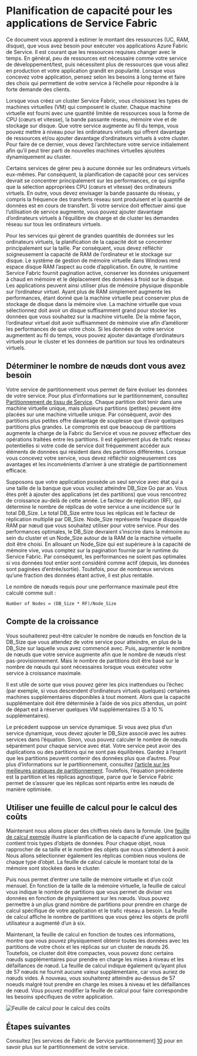 <properties
   pageTitle="Planification de capacité pour les applications de Service Fabric | Microsoft Azure"
   description="Décrit comment identifier le nombre de nœuds de calcul requise pour une application de Service Fabric"
   services="service-fabric"
   documentationCenter=".net"
   authors="mani-ramaswamy"
   manager="markfuss"
   editor=""/>

<tags
   ms.service="service-fabric"
   ms.devlang="dotnet"
   ms.topic="article"
   ms.tgt_pltfrm="NA"
   ms.workload="NA"
   ms.date="09/14/2016"
   ms.author="subramar"/>


# <a name="capacity-planning-for-service-fabric-applications"></a>Planification de capacité pour les applications de Service Fabric


Ce document vous apprend à estimer le montant des ressources (UC, RAM, disque), que vous avez besoin pour exécuter vos applications Azure Fabric de Service. Il est courant que les ressources requises changer avec le temps. En général, peu de ressources est nécessaire comme votre service de développement/test, puis nécessitent plus de ressources que vous allez en production et votre application grandit en popularité. Lorsque vous concevez votre application, pensez selon les besoins à long terme et faire des choix qui permettent de votre service à l’échelle pour répondre à la forte demande des clients.

 Lorsque vous créez un cluster Service Fabric, vous choisissez les types de machines virtuelles (VM) qui composent le cluster. Chaque machine virtuelle est fourni avec une quantité limitée de ressources sous la forme de CPU (cœurs et vitesse), la bande passante réseau, mémoire vive et de stockage sur disque. Que votre service augmente au fil du temps, vous pouvez mettre à niveau pour les ordinateurs virtuels qui offrent davantage de ressources et/ou ajouter davantage d’ordinateurs virtuels à votre cluster. Pour faire de ce dernier, vous devez l’architecture votre service initialement afin qu’il peut tirer parti de nouvelles machines virtuelles ajoutées dynamiquement au cluster.

Certains services de gérer peu à aucune donnée sur les ordinateurs virtuels eux-mêmes. Par conséquent, la planification de capacité pour ces services devrait se concentrer principalement sur les performances, ce qui signifie que la sélection appropriées CPU (cœurs et vitesse) des ordinateurs virtuels. En outre, vous devez envisager la bande passante du réseau, y compris la fréquence des transferts réseau sont produisent et la quantité de données est en cours de transfert. Si votre service doit effectuer ainsi que l’utilisation de service augmente, vous pouvez ajouter davantage d’ordinateurs virtuels à l’équilibre de charge et de cluster les demandes réseau sur tous les ordinateurs virtuels.

Pour les services qui gèrent de grandes quantités de données sur les ordinateurs virtuels, la planification de la capacité doit se concentrer principalement sur la taille. Par conséquent, vous devez réfléchir soigneusement la capacité de RAM de l’ordinateur et le stockage sur disque. Le système de gestion de mémoire virtuelle dans Windows rend espace disque RAM l’aspect au code d’application. En outre, le runtime Service Fabric fournit pagination active, conserver les données uniquement à chaud en mémoire et le déplacement des données à froid sur le disque. Les applications peuvent ainsi utiliser plus de mémoire physique disponible sur l’ordinateur virtuel. Ayant plus de RAM simplement augmente les performances, étant donné que la machine virtuelle peut conserver plus de stockage de disque dans la mémoire vive. La machine virtuelle que vous sélectionnez doit avoir un disque suffisamment grand pour stocker les données que vous souhaitez sur la machine virtuelle. De la même façon, l’ordinateur virtuel doit avoir suffisamment de mémoire vive afin d’améliorer les performances de que votre choix. Si les données de votre service augmentent au fil du temps, vous pouvez ajouter davantage d’ordinateurs virtuels pour le cluster et les données de partition sur tous les ordinateurs virtuels.

## <a name="determine-how-many-nodes-you-need"></a>Déterminer le nombre de nœuds dont vous avez besoin

Votre service de partitionnement vous permet de faire évoluer les données de votre service. Pour plus d’informations sur le partitionnement, consultez [Partitionnement de tissu de Service](service-fabric-concepts-partitioning.md). Chaque partition doit tenir dans une machine virtuelle unique, mais plusieurs partitions (petites) peuvent être placées sur une machine virtuelle unique. Par conséquent, avoir des partitions plus petites offre davantage de souplesse que d’avoir quelques partitions plus grandes. Le compromis est que beaucoup de partitions augmente la charge de la Fabric du Service et vous ne pouvez effectuer des opérations traitées entre les partitions. Il est également plus de trafic réseau potentielles si votre code de service doit fréquemment accéder aux éléments de données qui résident dans des partitions différentes. Lorsque vous concevez votre service, vous devez réfléchir soigneusement ces avantages et les inconvénients d’arriver à une stratégie de partitionnement efficace.

Supposons que votre application possède un seul service avec état qui a une taille de la banque que vous vouliez atteindre DB_Size Go par an. Vous êtes prêt à ajouter des applications (et des partitions) que vous rencontrez de croissance au-delà de cette année.  Le facteur de réplication (RF), qui détermine le nombre de réplicas de votre service a une incidence sur le total DB_Size. Le total DB_Size entre tous les réplicas est le facteur de réplication multiplié par DB_Size.  Node_Size représente l’espace disque/de RAM par nœud que vous souhaitez utiliser pour votre service. Pour des performances optimales, le DB_Size devraient s’inscrire dans la mémoire au sein du cluster et un Node_Size autour de la RAM de la machine virtuelle doit être choisi. En allouant un Node_Size qui est supérieure à la capacité de mémoire vive, vous comptez sur la pagination fournie par le runtime du Service Fabric. Par conséquent, les performances ne soient pas optimales si vos données tout entier sont considéré comme actif (depuis, les données sont paginées d’entrée/sortie). Toutefois, pour de nombreux services qu’une fraction des données étant active, il est plus rentable.

Le nombre de nœuds requis pour une performance maximale peut être calculé comme suit :

```
Number of Nodes = (DB_Size * RF)/Node_Size

```


## <a name="account-for-growth"></a>Compte de la croissance

Vous souhaiterez peut-être calculer le nombre de nœuds en fonction de la DB_Size que vous attendez de votre service pour atteindre, en plus de la DB_Size sur laquelle vous avez commencé avec. Puis, augmenter le nombre de nœuds que votre service augmente afin que le nombre de nœuds n’est pas-provisionnement. Mais le nombre de partitions doit être basé sur le nombre de nœuds qui sont nécessaires lorsque vous exécutez votre service à croissance maximale.

Il est utile de sorte que vous pouvez gérer les pics inattendues ou l’échec (par exemple, si vous descendent d’ordinateurs virtuels quelques) certaines machines supplémentaires disponibles à tout moment.  Alors que la capacité supplémentaire doit être déterminée à l’aide de vos pics attendus, un point de départ est à réserver quelques VM supplémentaires (5 à 10 % supplémentaires).

Le précédent suppose un service dynamique. Si vous avez plus d’un service dynamique, vous devez ajouter le DB_Size associé avec les autres services dans l’équation. Sinon, vous pouvez calculer le nombre de nœuds séparément pour chaque service avec état.  Votre service peut avoir des duplications ou des partitions qui ne sont pas équilibrées. Gardez à l’esprit que les partitions peuvent contenir des données plus que d’autres. Pour plus d’informations sur le partitionnement, consultez [l’article sur les meilleures pratiques de partitionnement](service-fabric-concepts-partitioning.md). Toutefois, l’équation précédente est la partition et les réplicas agnostique, parce que le Service Fabric permet de s’assurer que les réplicas sont répartis entre les nœuds de manière optimisée.


## <a name="use-a-spreadsheet-for-cost-calculation"></a>Utiliser une feuille de calcul pour le calcul des coûts

Maintenant nous allons placer des chiffres réels dans la formule. Une [feuille de calcul exemple](https://servicefabricsdkstorage.blob.core.windows.net/publicrelease/SF%20VM%20Cost%20calculator-NEW.xlsx) illustre la planification de la capacité d’une application qui contient trois types d’objets de données. Pour chaque objet, nous rapprocher de sa taille et le nombre des objets que nous s’attendent à avoir. Nous allons sélectionner également les réplicas combien nous voulons de chaque type d’objet. La feuille de calcul calcule le montant total de la mémoire sont stockées dans le cluster.

Puis nous permet d’entrer une taille de mémoire virtuelle et d’un coût mensuel. En fonction de la taille de la mémoire virtuelle, la feuille de calcul vous indique le nombre de partitions que vous permet de diviser vos données en fonction de physiquement sur les nœuds. Vous pouvez permettre à un plus grand nombre de partitions pour prendre en charge de calcul spécifique de votre application et le trafic réseau a besoin. La feuille de calcul affiche le nombre de partitions que vous gérez les objets de profil utilisateur a augmenté d’un à six.

Maintenant, la feuille de calcul en fonction de toutes ces informations, montre que vous pouvez physiquement obtenir toutes les données avec les partitions de votre choix et les réplicas sur un cluster de nœuds 26. Toutefois, ce cluster doit être compactes, vous pouvez donc certains nœuds supplémentaires pour prendre en charge les mises à niveau et les défaillances de nœud. La feuille de calcul indique également qu’ayant plus de 57 nœuds ne fournit aucune valeur supplémentaire, car vous auriez de nœuds vides. À nouveau, vous souhaiterez atteindre au-dessus de 57 noeuds malgré tout prendre en charge les mises à niveau et les défaillances de nœud. Vous pouvez modifier la feuille de calcul pour faire correspondre les besoins spécifiques de votre application.   

![Feuille de calcul pour le calcul des coûts][Image1]



## <a name="next-steps"></a>Étapes suivantes

Consultez [les services de Fabric de Service partitionnement] [ 10] pour en savoir plus sur le partitionnement de votre service.



<!--Image references-->
[Image1]: ./media/SF-Cost.png

<!--Link references--In actual articles, you only need a single period before the slash-->
[10]: service-fabric-concepts-partitioning.md
